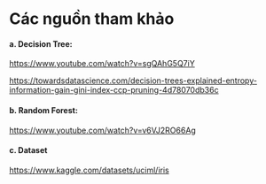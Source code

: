 # Các nguồn tham khảo 

#### a. Decision Tree: 

https://www.youtube.com/watch?v=sgQAhG5Q7iY 

https://towardsdatascience.com/decision-trees-explained-entropy-information-gain-gini-index-ccp-pruning-4d78070db36c

#### b. Random Forest: 

https://www.youtube.com/watch?v=v6VJ2RO66Ag

#### c. Dataset

https://www.kaggle.com/datasets/uciml/iris
